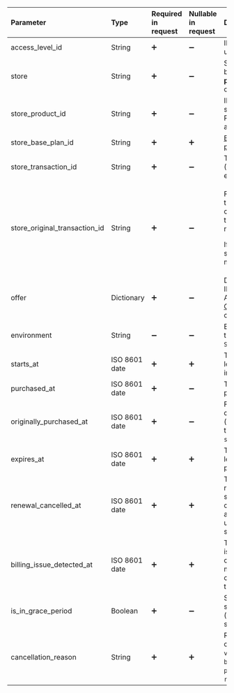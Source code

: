 <!---AccessLevel.md --->

| Parameter                     | Type          | Required in request | Nullable in request | Description                                                  |
| :---------------------------- | :------------ | :------------------ | :------------------ | :----------------------------------------------------------- |
| access_level_id               | String        | :heavy_plus_sign:                 | :heavy_minus_sign:                   | ID for the Paid Access Level set up in the Adapty Dashboard. |
| store                         | String        | :heavy_plus_sign:                 | :heavy_minus_sign: | Store where the product was bought. Options: **app_store**, **play_store**, **stripe**, or the name of your [custom store](custom-store). |
| store_product_id              | String        | :heavy_plus_sign:                 | :heavy_minus_sign: | ID of the product in the app store (like App Store, Google Play, Stripe) that unlocked this access level. |
| store_base_plan_id            | String        | :heavy_plus_sign:                 | :heavy_plus_sign:                 | [Base plan ID](https://support.google.com/googleplay/android-developer/answer/12154973) in Google Play or [price ID](https://docs.stripe.com/products-prices/how-products-and-prices-work#what-is-a-price) in Stripe. |
| store_transaction_id          | String        | :heavy_plus_sign:                 | :heavy_minus_sign:                   | Transaction ID in the app store (App Store, Google Play, Stripe, etc.). |
| store_original_transaction_id | String        | :heavy_plus_sign: | :heavy_minus_sign: | <p>For subscriptions, this ID links the original transaction in the chain of renewals. Later transactions are linked as renewals.</p><p>If there’s no renewal, store_original_transaction_id matches store_transaction_id.</p> |
| offer                         | Dictionary | :heavy_plus_sign: | :heavy_minus_sign: | Dictionary where keys are offer IDs set by the developer in Adapty Dashboard. Values are [Offer](server-side-api-objects#offer) objects. Can be `null` if the customer has no access levels. |
| environment                   | String        | :heavy_minus_sign: | :heavy_minus_sign: | Environment for the transaction that granted access. Options: `Sandbox`, `Production`. |
| starts_at                     | ISO 8601 date | :heavy_plus_sign:                 | :heavy_plus_sign:                 | The date time when the access level becomes active. Could be in the future. |
| purchased_at                  | ISO 8601 date | :heavy_plus_sign: | :heavy_minus_sign: | The datetime of the most recent purchase for the access level. |
| originally_purchased_at       | ISO 8601 date | :heavy_plus_sign: | :heavy_minus_sign: | For subscriptions, this is the date and time of the very first (original) purchase in the chain, tied to `store_original_transaction_id`. |
| expires_at                    | ISO 8601 date | :heavy_plus_sign:                 | :heavy_plus_sign:                 | The datetime when the access level expires. Might be in the past, or `null` for lifetime access. |
| renewal_cancelled_at          | ISO 8601 date | :heavy_plus_sign:                 | :heavy_plus_sign:                 | The datetime when auto-renewal was turned off for a subscription. The subscription can still be active; it just won’t auto-renew. Set to `null` if the user reactivates the subscription. |
| billing_issue_detected_at     | ISO 8601 date | :heavy_plus_sign:                 | :heavy_plus_sign:                 | The datetime when a billing issue was found (like a failed card charge). The subscription might still be active. This is cleared if the payment goes through later. |
| is_in_grace_period            | Boolean       | :heavy_plus_sign:                 | :heavy_minus_sign:                   | Shows whether the subscription is in a [grace period](https://developer.apple.com/news/?id=09122019c) (only for auto-renewable subscriptions). |
| cancellation_reason           | String        | :heavy_plus_sign:                 | :heavy_plus_sign:                 | Reason for cancellation, with options like: `voluntarily_cancelled`, `billing_error`, `price_increase`, `product_was_not_available`, `refund`, `upgraded`, `unknown`. |